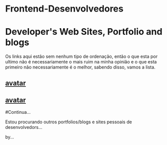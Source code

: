 # Frontend-Desenvolvedores


# Developer's Web Sites, Portfolio and blogs

Os links aqui estão sem nenhum tipo de ordenação, então o que esta por ultimo não é necessariamente o mais ruim na minha opinião e o que esta primeiro não necessariamente é o melhor, sabendo disso, vamos a lista.

## [avatar](http://#)

## [avatar](http://#)



#Continua...

Estou procurando outros portfolios/blogs e sites pessoais de desenvolvedors... 

by...

